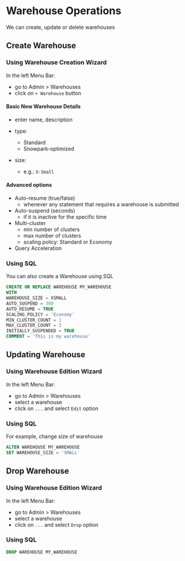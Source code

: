 # Warehouse Operations

We can create, update or delete warehouses

## Create Warehouse

### Using Warehouse Creation Wizard

In the left Menu Bar:

- go to Admin > Warehouses
- click on `+ Warehouse` button

#### Basic New Warehouse Details

- enter name, description
- type:
  - Standard
  - Snowpark-optimized
- size:

  - e.g.: `X-Small`

#### Advanced options

- Auto-resume (true/false)
  - whenever any statement that requires a warehouse is submitted
- Auto-suspend (seconds)
  - if it is inactive for the specific time
- Multi-cluster
  - min number of clusters
  - max number of clusters
  - scaling policy: Standard or Economy
- Query Acceleration

### Using SQL

You can also create a Warehouse using SQL

```sql
CREATE OR REPLACE WAREHOUSE MY_WAREHOUSE
WITH
WAREHOUSE_SIZE = XSMALL
AUTO_SUSPEND = 300
AUTO_RESUME = TRUE
SCALING_POLICY = 'Economy'
MIN_CLUSTER_COUNT = 1
MAX_CLUSTER_COUNT = 3
INITIALLY_SUSPENDED = TRUE
COMMENT = 'This is my warehouse'
```

## Updating Warehouse

### Using Warehouse Edition Wizard

In the left Menu Bar:

- go to Admin > Warehouses
- select a warehouse
- click on `...` and select `Edit` option

### Using SQL

For example, change size of warehouse

```sql
ALTER WAREHOUSE MY_WAREHOUSE
SET WAREHOUSE_SIZE = 'SMALL'
```

## Drop Warehouse

### Using Warehouse Edition Wizard

In the left Menu Bar:

- go to Admin > Warehouses
- select a warehouse
- click on `...` and select `Drop` option

### Using SQL

```sql
DROP WAREHOUSE MY_WAREHOUSE
```
